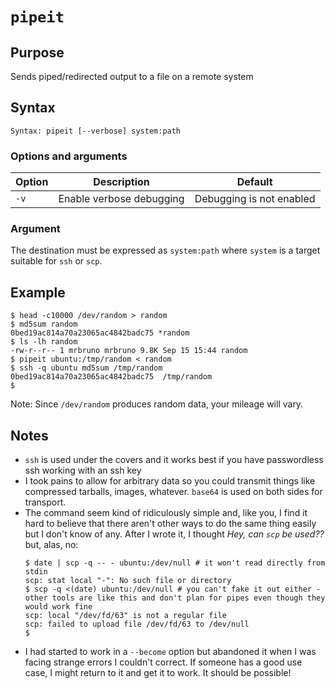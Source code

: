 # `pipeit`

## Purpose
Sends piped/redirected output to a file on a remote system

## Syntax
```
Syntax: pipeit [--verbose] system:path
```

### Options and arguments
| Option | Description | Default |
| ------ | ----------- | ------- |
|  `-v`  | Enable verbose debugging | Debugging is not enabled |

### Argument
The destination must be expressed as `system:path` where `system` is a target suitable for `ssh` or `scp`.

## Example

```
$ head -c10000 /dev/random > random
$ md5sum random
0bed19ac814a70a23065ac4842badc75 *random
$ ls -lh random
-rw-r--r-- 1 mrbruno mrbruno 9.8K Sep 15 15:44 random
$ pipeit ubuntu:/tmp/random < random
$ ssh -q ubuntu md5sum /tmp/random
0bed19ac814a70a23065ac4842badc75  /tmp/random
$
```
Note: Since `/dev/random` produces random data, your mileage will vary.

## Notes

- `ssh` is used under the covers and it works best if you have passwordless ssh working with an ssh key
- I took pains to allow for arbitrary data so you could transmit things like compressed tarballs, images, whatever.  `base64` is used on both sides for transport.
- The command seem kind of ridiculously simple and, like you, I find it hard to believe that there aren't other ways to do the same thing easily but I don't know of any.  After I wrote it, I
 thought _Hey, can `scp` be used??_ but, alas, no:
    ```
    $ date | scp -q -- - ubuntu:/dev/null # it won't read directly from stdin
    scp: stat local "-": No such file or directory
    $ scp -q <(date) ubuntu:/dev/null # you can't fake it out either - other tools are like this and don't plan for pipes even though they would work fine
    scp: local "/dev/fd/63" is not a regular file
    scp: failed to upload file /dev/fd/63 to /dev/null
    $
    ```
- I had started to work in a `--become` option but abandoned it when I was facing strange errors I couldn't correct.  If someone has a good use case, I might return to it and get it to work.  It should be possible!
